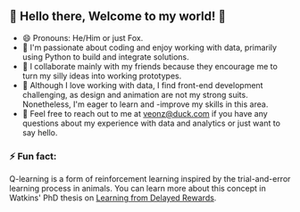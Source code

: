 ## 🦊 Hello there, Welcome to my world! 🦊
- 😄 Pronouns: He/Him or just Fox.
- 🔭 I'm passionate about coding and enjoy working with data, primarily using Python to build and integrate solutions.
- 👯 I collaborate mainly with my friends because they encourage me to turn my silly ideas into working prototypes.
- 🤔 Although I love working with data, I find front-end development challenging, as design and animation are not my strong suits. Nonetheless, I'm eager to learn and -improve my skills in this area.
- 💬 Feel free to reach out to me at veonz@duck.com if you have any questions about my experience with data and analytics or just want to say hello.
### ⚡ Fun fact:
Q-learning is a form of reinforcement learning inspired by the trial-and-error learning process in animals. You can learn more about this concept in Watkins' PhD thesis on <a href=https://www.cs.rhul.ac.uk/~chrisw/new_thesis.pdf>Learning from Delayed Rewards</a>.
